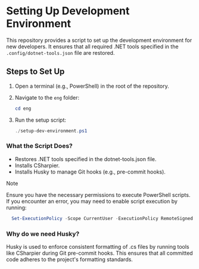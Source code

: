 # Setting Up Development Environment

This repository provides a script to set up the development environment for new developers. It ensures that all required .NET tools specified in the `.config/dotnet-tools.json` file are restored.


## Steps to Set Up

1. Open a terminal (e.g., PowerShell) in the root of the repository.
2. Navigate to the `eng` folder:
   
   ``` powershell
   cd eng
   ```
3. Run the setup script:
   
   ```powershell
   ./setup-dev-environment.ps1
   ```

### What the Script Does?
- Restores .NET tools specified in the dotnet-tools.json file.
- Installs CSharpier.
- Installs Husky to manage Git hooks (e.g., pre-commit hooks).

>[!Note]
> Ensure you have the necessary permissions to execute PowerShell scripts. If you encounter an error, you may need to enable script execution by running:
  ```powershell
    Set-ExecutionPolicy -Scope CurrentUser -ExecutionPolicy RemoteSigned
  ```

### Why do we need Husky?
Husky is used to enforce consistent formatting of .cs files by running tools like CSharpier during Git pre-commit hooks. This ensures that all committed code adheres to the project's formatting standards.
